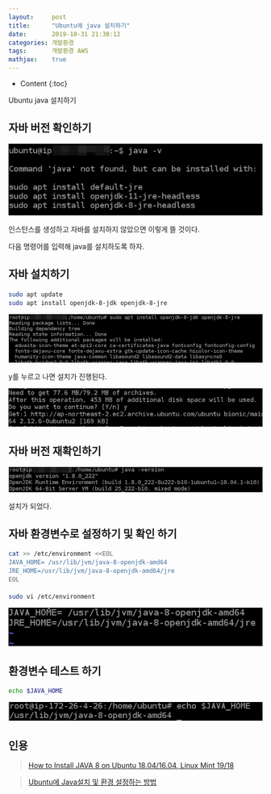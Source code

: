```yaml
---
layout:     post
title:      "Ubuntu에 java 설치하기"
date:       2019-10-31 21:30:12
categories: 개발환경
tags:       개발환경 AWS
mathjax:    true
---
```


* Content
{:toc}

Ubuntu java 설치하기



## 자바 버전 확인하기

![](/img-in-posts/Ubuntu에-java-설치하기-1.png)

인스턴스를 생성하고 자바를 설치하지 않았으면 이렇게 뜰 것이다.

다음 명령어를 입력해 java를 설치하도록 하자.

## 자바 설치하기

```bash
sudo apt update
sudo apt install openjdk-8-jdk openjdk-8-jre
```

![](/img-in-posts/Ubuntu에-java-설치하기-2.png)

y를 누르고 나면 설치가 진행된다.

![](/img-in-posts/Ubuntu에-java-설치하기-3.png)

## 자바 버전 재확인하기

![](/img-in-posts/Ubuntu에-java-설치하기-4.png)

설치가 되었다.

## 자바 환경변수로 설정하기 및 확인 하기

```bash
cat >> /etc/environment <<EOL
JAVA_HOME= /usr/lib/jvm/java-8-openjdk-amd64
JRE_HOME=/usr/lib/jvm/java-8-openjdk-amd64/jre
EOL

sudo vi /etc/environment
```

![](/img-in-posts/Ubuntu에-java-설치하기-5.png)

## 환경변수 테스트 하기

```bash
echo $JAVA_HOME
```

![](/img-in-posts/Ubuntu에-java-설치하기-6.png)


## 인용

> [How to Install JAVA 8 on Ubuntu 18.04/16.04, Linux Mint 19/18](https://tecadmin.net/install-oracle-java-8-ubuntu-via-ppa/)

> [Ubuntu에 Java설치 및 환경 설정하는 방법](https://ourcstory.tistory.com/129)
